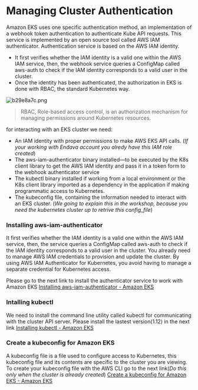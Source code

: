 # Managing Cluster Authentication
Amazon EKS uses one specific authentication method, an implementation of a webhook token authentication to authenticate Kube API requests. This service is implemented by an open source tool called AWS IAM authenticator. Authentication service is based on the AWS IAM identity. 
- It first verifies whether the IAM identity is a valid one within the AWS IAM service, then, the webhook service queries a ConfigMap called aws-auth to check if the IAM identity corresponds to a valid user in the cluster.
- Once the identity has been authenticated, the authorization in EKS is done with RBAC, the standard Kubernetes way.

![b29e8a7c.png](:storage\5e21a63b-e0c3-45ce-8060-df11f3bbfe9b\b29e8a7c.png)

> RBAC, Role-based access control, is an authorization mechanism for managing permissions around Kubernetes resources.
> 
for interacting with an EKS cluster we need:
- An IAM identity with proper permissions to make AWS EKS API calls. (_If your working with Endava account you alredy have this IAM role created_)
- The aws-iam-authenticator binary installed—to be executed by the K8s client library to get the AWS IAM identity and pass it in a token form to the webhook authenticator service
- The kubectl binary installed if working from a local environment or the K8s client library imported as a dependency in the application if making programmatic access to Kubernetes.
- The kubeconfig file, containing the information needed to interact with an EKS cluster. (_We going to explain this in the workshop, because you need the kubernetes cluster up to retrive this config_file_)

### Installing aws-iam-authenticator

It first verifies whether the IAM identity is a valid one within the AWS IAM service, then, the service queries a ConfigMap called aws-auth to check if the IAM identity corresponds to a valid user in the cluster. You already need to manage AWS IAM credentials to provision and update the cluster. By using AWS IAM Authenticator for Kubernetes, you avoid having to manage a separate credential for Kubernetes access.

Please go to the next link to install the authenticator service to work with Amazon EKS
[Installing aws-iam-authenticator - Amazon EKS](https://docs.aws.amazon.com/eks/latest/userguide/install-aws-iam-authenticator.html)

### Intalling kubectl

We need to install the command line utility called kubectl for communicating with the cluster API server. 
Please install the lastest version(1.12) in the next link 
[Installing kubectl - Amazon EKS](https://docs.aws.amazon.com/eks/latest/userguide/install-kubectl.html)

### Create a kubeconfig for Amazon EKS
A kubeconfig file is a file used to configure access to Kubernetes, this kubeconfig file and its contents are specific to the cluster you are viewing.
To create your kubeconfig file with the AWS CLI go to the next link(_Do this only when the cluster is already created_)
[Create a kubeconfig for Amazon EKS - Amazon EKS](https://docs.aws.amazon.com/eks/latest/userguide/create-kubeconfig.html)

